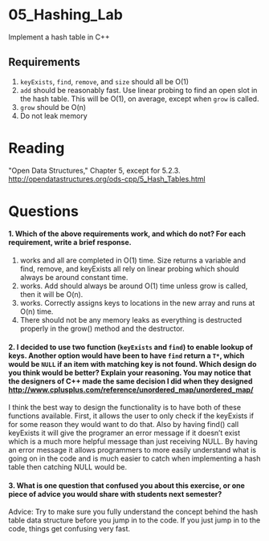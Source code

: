 05_Hashing_Lab
==============

Implement a hash table in C++

Requirements
------------

1. `keyExists`, `find`, `remove`, and `size` should all be O(1)
2. `add` should be reasonably fast. Use linear probing to find an open slot in the hash table. This will be O(1), on average, except when `grow` is called.
3. `grow` should be O(n)
4. Do not leak memory


Reading
=======
"Open Data Structures," Chapter 5, except for 5.2.3. http://opendatastructures.org/ods-cpp/5_Hash_Tables.html

Questions
=========

#### 1. Which of the above requirements work, and which do not? For each requirement, write a brief response.

1. works and all are completed in O(1) time. Size returns a variable and find, remove, and keyExists all rely on linear probing which should always be around constant time.
2. works. Add should always be around O(1) time unless grow is called, then it will be O(n).
3. works. Correctly assigns keys to locations in the new array and runs at O(n) time. 
4. There should not be any memory leaks as everything is destructed properly in the grow() method and the destructor. 

#### 2. I decided to use two function (`keyExists` and `find`) to enable lookup of keys. Another option would have been to have `find` return a `T*`, which would be `NULL` if an item with matching key is not found. Which design do you think would be better? Explain your reasoning. You may notice that the designers of C++ made the same decision I did when they designed http://www.cplusplus.com/reference/unordered_map/unordered_map/

I think the best way to design the functionality is to have both of these functions available. First, it allows the user to only check if the keyExists if for some reason they would want to do that. Also by having find() call keyExists it will give the programer an error message if it doesn’t exist which is a much more helpful message than just receiving NULL. By having an error message it allows programmers to more easily understand what is going on in the code and is much easier to catch when implementing a hash table then catching NULL would be.  

#### 3. What is one question that confused you about this exercise, or one piece of advice you would share with students next semester?

Advice: Try to make sure you fully understand the concept behind the hash table data structure before you jump in to the code. If you just jump in to the code, things get confusing very fast. 